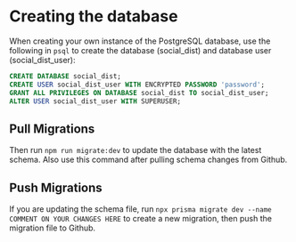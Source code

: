 # Creating the database

When creating your own instance of the PostgreSQL database, use the following in `psql` to create the database (social_dist) and database user (social_dist_user):

```sql
CREATE DATABASE social_dist;
CREATE USER social_dist_user WITH ENCRYPTED PASSWORD 'password';
GRANT ALL PRIVILEGES ON DATABASE social_dist TO social_dist_user;
ALTER USER social_dist_user WITH SUPERUSER;
```

## Pull Migrations

Then run `npm run migrate:dev` to update the database with the latest schema. Also use this command after pulling schema changes from Github.

## Push Migrations

If you are updating the schema file, run `npx prisma migrate dev --name COMMENT ON YOUR CHANGES HERE` to create a new migration, then push the migration file to Github.
